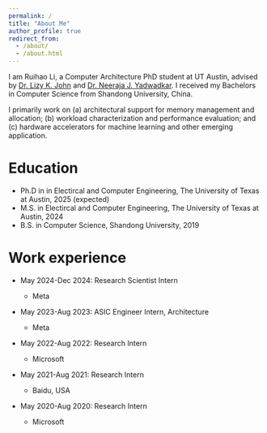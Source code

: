 ```yaml
---
permalink: /
title: "About Me"
author_profile: true
redirect_from: 
  - /about/
  - /about.html
---
```

I am Ruihao Li, a Computer Architecture PhD student at UT Austin, advised by [Dr. Lizy K. John](https://www.ece.utexas.edu/people/faculty/lizy-john) and [Dr. Neeraja J. Yadwadkar](https://sites.utexas.edu/neeraja/). 
I received my Bachelors in Computer Science from Shandong University, China. 

I primarily work on (a) architectural support for memory management and allocation; (b) workload characterization and performance evaluation; and (c) hardware accelerators for machine learning and other emerging application.

Education
======
* Ph.D in in Electircal and Computer Engineering, The University of Texas at Austin, 2025 (expected)
* M.S. in Electircal and Computer Engineering, The University of Texas at Austin, 2024
* B.S. in Computer Science, Shandong University, 2019

Work experience
======
* May 2024-Dec 2024: Research Scientist Intern
  * Meta

* May 2023-Aug 2023: ASIC Engineer Intern, Architecture
  * Meta

* May 2022-Aug 2022: Research Intern
  * Microsoft

* May 2021-Aug 2021: Research Intern
  * Baidu, USA

* May 2020-Aug 2020: Research Intern
  * Microsoft